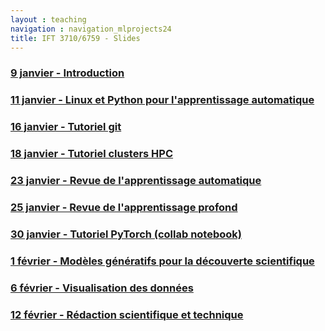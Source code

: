 ```yaml
---
layout : teaching
navigation : navigation_mlprojects24
title: IFT 3710/6759 - Slides
---
```



### [9 janvier - Introduction](20240109-introduction)

### [11 janvier - Linux et Python pour l'apprentissage automatique](20240111-linux-python)

### [16 janvier - Tutoriel git](20240116-git)

### [18 janvier - Tutoriel clusters HPC](20240118-cluster)

### [23 janvier - Revue de l'apprentissage automatique](20240123-ml)

### [25 janvier - Revue de l'apprentissage profond](20240125-dl)

### [30 janvier - Tutoriel PyTorch (collab notebook)](https://colab.research.google.com/github/vict0rsch/pytorch-tutorial/blob/main/learn_pytorch.ipynb)

### [1 février - Modèles génératifs pour la découverte scientifique](20240201-gflownets)

### [6 février - Visualisation des données](20240206-dataviz)

### [12 février - Rédaction scientifique et technique](20240213-writing)

